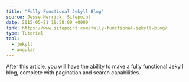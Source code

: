 ```yaml
---
title: "Fully Functional Jekyll Blog"
source: Jesse Herrick, Sitepoint
date: 2015-05-21 19:58:00 +0000
link: https://www.sitepoint.com/fully-functional-jekyll-blog/
type: Tutorial
tool:
  - jekyll
  - angular
---
```

After this article, you will have the ability to make a fully functional Jekyll blog, complete with pagination and search capabilities.





